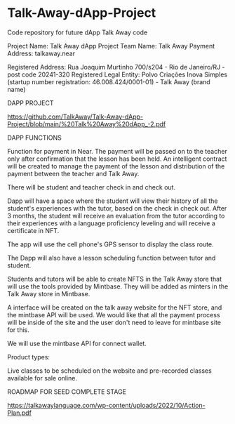 # Talk-Away-dApp-Project
Code repository for future dApp Talk Away code

Project Name: Talk Away dApp Project
Team Name: Talk Away
Payment Address: talkaway.near

Registered Address: Rua Joaquim Murtinho 700/s204 - Rio de Janeiro/RJ - post code 20241-320 
Registered Legal Entity: Polvo Criações Inova Simples (startup number registration: 46.008.424/0001-01) - Talk Away (brand name)


DAPP PROJECT 

https://github.com/TalkAway/Talk-Away-dApp-Project/blob/main/%20Talk%20Away%20dApp_-2.pdf

DAPP FUNCTIONS 

Function for payment in Near. The payment will be passed on to the teacher only after confirmation that the lesson has been held. An intelligent contract will be created to manage the payment of the lesson and distribution of the payment between the teacher and Talk Away.

There will be student and teacher check in and check out.

Dapp will have a space where the student will view their history of all the student's experiences with the tutor, based on the check in check out. After 3 months, the student will receive an evaluation from the tutor according to their experiences with a language proficiency leveling and will receive a certificate in NFT.

The app will use the cell phone's GPS sensor to display the class route.

The Dapp will also have a lesson scheduling function between tutor and student.

Students and tutors will be able to create NFTS in the Talk Away store that will use the tools provided by Mintbase. They will be added as minters in the Talk Away store in Mintbase.

A interface will be created on the talk away website for the NFT store, and the mintbase API will be used. We would like that all the payment process will be inside of the site and the user don't need to leave for mintbase site for this. 

We will use the mintbase API for connect wallet.

Product types:

Live classes to be scheduled on the website and pre-recorded classes available for sale online.



ROADMAP FOR SEED COMPLETE STAGE 

https://talkawaylanguage.com/wp-content/uploads/2022/10/Action-Plan.pdf 
